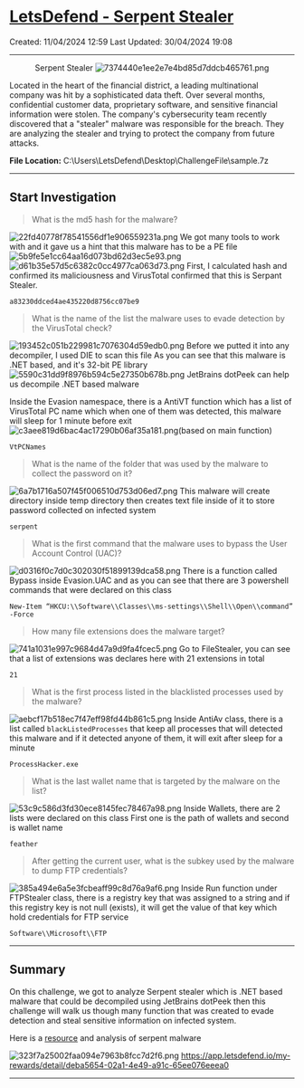 # [LetsDefend - Serpent Stealer](https://app.letsdefend.io/challenge/serpent-stealer)
Created: 11/04/2024 12:59
Last Updated: 30/04/2024 19:08
* * *
<div align=center>

Serpent Stealer
![7374440e1ee2e7e4bd85d7ddcb465761.png](/resources/7374440e1ee2e7e4bd85d7ddcb465761.png)
</div>
Located in the heart of the financial district, a leading multinational company was hit by a sophisticated data theft. Over several months, confidential customer data, proprietary software, and sensitive financial information were stolen. The company's cybersecurity team recently discovered that a "stealer" malware was responsible for the breach. They are analyzing the stealer and trying to protect the company from future attacks.

**File Location:** C:\Users\LetsDefend\Desktop\ChallengeFile\sample.7z
* * *
## Start Investigation
>What is the md5 hash for the malware?

![22fd40778f78541556df1e906559231a.png](/resources/22fd40778f78541556df1e906559231a.png)
We got many tools to work with and it gave us a hint that this malware has to be a PE file
![5b9fe5e1cc64aa16d073bd62d3ec5e93.png](/resources/5b9fe5e1cc64aa16d073bd62d3ec5e93.png)
![d61b35e57d5c6382c0cc4977ca063d73.png](/resources/d61b35e57d5c6382c0cc4977ca063d73.png)
First, I calculated hash and confirmed its maliciousness and VirusTotal confirmed that this is Serpant Stealer.
```
a83230ddced4ae435220d8756cc07be9
```

>What is the name of the list the malware uses to evade detection by the VirusTotal check?

![193452c051b229981c7076304d59edb0.png](/resources/193452c051b229981c7076304d59edb0.png)
Before we putted it into any decompiler, I used DIE to scan this file 
As you can see that this malware is .NET based, and it's 32-bit PE library
![5590c31dd9f8976b594c5e27350b678b.png](/resources/5590c31dd9f8976b594c5e27350b678b.png)
JetBrains dotPeek can help us decompile .NET based malware

Inside the Evasion namespace, there is a AntiVT function which has a list of VirusTotal PC name which when one of them was detected, this malware will sleep for 1 minute before exit 
![c3aee819d6bac4ac17290b06af35a181.png](/resources/c3aee819d6bac4ac17290b06af35a181.png)(based on main function)
```
VtPCNames
```

>What is the name of the folder that was used by the malware to collect the password on it?

![6a7b1716a507f45f006510d753d06ed7.png](/resources/6a7b1716a507f45f006510d753d06ed7.png)
This malware will create directory inside temp directory then creates text file inside of it to store password collected on infected system
```
serpent
```

>What is the first command that the malware uses to bypass the User Account Control (UAC)?

![d0316f0c7d0c302030f51899139dca58.png](/resources/d0316f0c7d0c302030f51899139dca58.png)
There is a function called Bypass inside Evasion.UAC and as you can see that there are 3 powershell commands that were declared on this class
```
New-Item “HKCU:\\Software\\Classes\\ms-settings\\Shell\\Open\\command” -Force
```

>How many file extensions does the malware target?

![741a1031e997c9684d47a9d9fa4fcec5.png](/resources/741a1031e997c9684d47a9d9fa4fcec5.png)
Go to FileStealer, you can see that a list of extensions was declares here with 21 extensions in total
```
21
```

>What is the first process listed in the blacklisted processes used by the malware?

![aebcf17b518ec7f47eff98fd44b861c5.png](/resources/aebcf17b518ec7f47eff98fd44b861c5.png)
Inside AntiAv class, there is a list called `blackListedProcesses` that keep all processes that will detected this malware and if it detected anyone of them, it will exit after sleep for a minute
```
ProcessHacker.exe
```

>What is the last wallet name that is targeted by the malware on the list?

![53c9c586d3fd30ece8145fec78467a98.png](/resources/53c9c586d3fd30ece8145fec78467a98.png)
Inside Wallets, there are 2 lists were declared on this class
First one is the path of wallets and second is wallet name
```
feather
```

>After getting the current user, what is the subkey used by the malware to dump FTP credentials?

![385a494e6a5e3fcbeaff99c8d76a9af6.png](/resources/385a494e6a5e3fcbeaff99c8d76a9af6.png)
Inside Run function under FTPStealer class, there is a registry key that was assigned to a string and if this registry key is not null (exists), it will get the value of that key which hold credentials for FTP service
```
Software\\Microsoft\\FTP
```

* * *
## Summary

On this challenge, we got to analyze Serpent stealer which is .NET based malware that could be decompiled using JetBrains dotPeek then this challenge will walk us though many function that was created to evade detection and steal sensitive information on infected system.
<div align=center>


</div>

Here is a [resource](https://labs.k7computing.com/index.php/uncovering-the-serpent/) and analysis of serpent malware

![323f7a25002faa094e7963b8fcc7d2f6.png](/resources/323f7a25002faa094e7963b8fcc7d2f6.png)
https://app.letsdefend.io/my-rewards/detail/deba5654-02a1-4e49-a91c-65ee076eeea0
* * *
